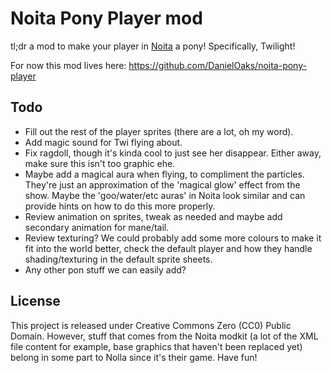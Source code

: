 # Noita Pony Player mod

tl;dr a mod to make your player in [Noita](https://noitagame.com) a pony! Specifically, Twilight!

For now this mod lives here: https://github.com/DanielOaks/noita-pony-player

## Todo

- Fill out the rest of the player sprites (there are a lot, oh my word).
- Add magic sound for Twi flying about.
- Fix ragdoll, though it's kinda cool to just see her disappear. Either away, make sure this isn't too graphic ehe.
- Maybe add a magical aura when flying, to compliment the particles. They're just an approximation of the 'magical glow' effect from the show. Maybe the 'goo/water/etc auras' in Noita look similar and can provide hints on how to do this more properly.
- Review animation on sprites, tweak as needed and maybe add secondary animation for mane/tail.
- Review texturing? We could probably add some more colours to make it fit into the world better, check the default player and how they handle shading/texturing in the default sprite sheets.
- Any other pon stuff we can easily add?

## License

This project is released under Creative Commons Zero (CC0) Public Domain. However, stuff that comes from the Noita modkit (a lot of the XML file content for example, base graphics that haven't been replaced yet) belong in some part to Nolla since it's their game. Have fun!
